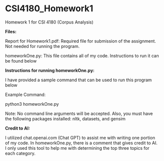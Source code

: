 # CSI4180_Homework1
 
Homework 1 for CSI 4180 (Corpus Analysis)

**Files:**

Report for Homework1.pdf: Required file for submission of the assignment. Not needed for running the program.

homeworkOne.py: This file contains all of my code. Instructions to run it can be found below


**Instructions for running homeworkOne.py:**

I have provided a sample command that can be used to run this program below

Example Command:

python3 homeworkOne.py

Note: No command line arguments will be accepted. Also, you must have the following packages installed: nltk, datasets, and gensim

**Credit to AI:**

I utilized chat.openai.com (Chat GPT) to assist me with writing one portion of my code. In homeworkOne.py, there is a comment that gives credit to AI. I only used this tool to help me with determining the top three topics for each category.
